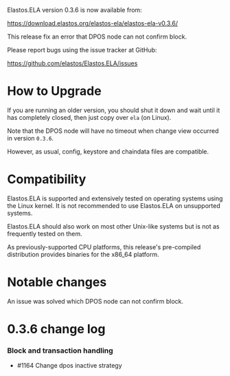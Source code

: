 Elastos.ELA version 0.3.6 is now available from:

  <https://download.elastos.org/elastos-ela/elastos-ela-v0.3.6/>

This release fix an error that DPOS node can not confirm block.

Please report bugs using the issue tracker at GitHub:

  <https://github.com/elastos/Elastos.ELA/issues>

How to Upgrade
==============

If you are running an older version, you should shut it down and wait until
 it has completely closed, then just copy over `ela` (on Linux).

Note that the DPOS node will have no timeout when change view occurred
in version `0.3.6`.

However, as usual, config, keystore and chaindata files are compatible.

Compatibility
==============

Elastos.ELA is supported and extensively tested on operating systems
using the Linux kernel. It is not recommended to use Elastos.ELA on
unsupported systems.

Elastos.ELA should also work on most other Unix-like systems but is not
as frequently tested on them.

As previously-supported CPU platforms, this release's pre-compiled
distribution provides binaries for the x86_64 platform.

Notable changes
===============

An issue was solved which DPOS node can not confirm block.

0.3.6 change log
=================

### Block and transaction handling

- #1164 Change dpos inactive strategy
